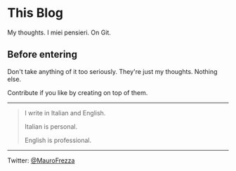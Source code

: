 # This Blog
My thoughts. I miei pensieri. On Git.


## Before entering

Don't take anything of it too seriously. They're just my thoughts. Nothing else.

Contribute if you like by creating on top of them.

---


> I write in Italian and English. 
> 
> Italian is personal.
> 
> English is professional.

----

Twitter: [@MauroFrezza](https://twitter.com/MauroFrezza)
